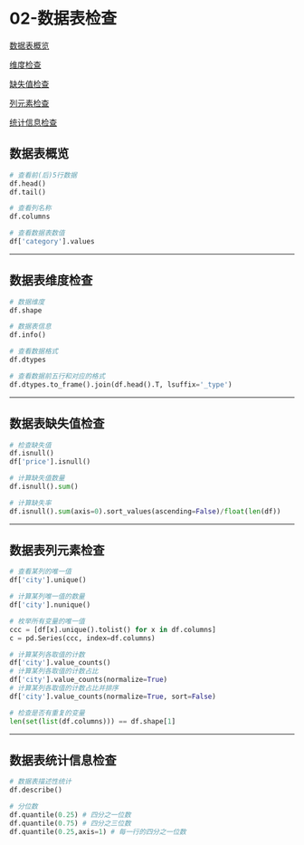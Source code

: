 

# 02-数据表检查

[数据表概览](#数据表查看)

[维度检查](#数据表维度检查)

[缺失值检查](#数据表缺失值检查)

[列元素检查](#数据表列元素检查)

[统计信息检查](#数据表统计信息)



## 数据表概览

```python
# 查看前(后)5行数据
df.head()
df.tail()

# 查看列名称
df.columns

# 查看数据表数值
df['category'].values
```



------

## 数据表维度检查

```python
# 数据维度
df.shape

# 数据表信息
df.info()

# 查看数据格式
df.dtypes

# 查看数据前五行和对应的格式
df.dtypes.to_frame().join(df.head().T, lsuffix='_type')
```



------

## 数据表缺失值检查

```python
# 检查缺失值
df.isnull()
df['price'].isnull()

# 计算缺失值数量
df.isnull().sum()

# 计算缺失率
df.isnull().sum(axis=0).sort_values(ascending=False)/float(len(df))
```



------

## 数据表列元素检查

```python
# 查看某列的唯一值
df['city'].unique()

# 计算某列唯一值的数量
df['city'].nunique()

# 枚举所有变量的唯一值
ccc = [df[x].unique().tolist() for x in df.columns]
c = pd.Series(ccc, index=df.columns)

# 计算某列各取值的计数
df['city'].value_counts()
# 计算某列各取值的计数占比
df['city'].value_counts(normalize=True)
# 计算某列各取值的计数占比并排序
df['city'].value_counts(normalize=True, sort=False)

# 检查是否有重复的变量
len(set(list(df.columns))) == df.shape[1]
```



------

## 数据表统计信息检查

```python
# 数据表描述性统计 
df.describe()

# 分位数
df.quantile(0.25) # 四分之一位数
df.quantile(0.75) # 四分之三位数
df.quantile(0.25,axis=1) # 每一行的四分之一位数
```

